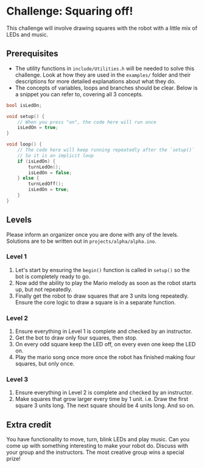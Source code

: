 # Challenge: Squaring off!

This challenge will involve drawing squares with the robot with a little mix of LEDs and music.

## Prerequisites

- The utility functions in `include/Utilities.h` will be needed to solve this challenge. Look at how they are used in the `examples/` folder and their descriptions for more detailed explanations about what they do.
- The concepts of variables, loops and branches should be clear. Below is a snippet you can refer to, covering all 3 concepts.

```cpp
bool isLedOn;

void setup() {
    // When you press "on", the code here will run once
    isLedOn = true;
}

void loop() {
    // The code here will keep running repeatedly after the `setup()`
    // So it is an implicit loop
    if (isLedOn) {
        turnLedOn();
        isLedOn = false;
    } else {
        turnLedOff();
        isLedOn = true;
    }
}
```

## Levels

Please inform an organizer once you are done with any of the levels. Solutions are to be written out in `projects/alpha/alpha.ino`.

### Level 1

1. Let's start by ensuring the `begin()` function is called in `setup()` so the bot is completely ready to go.
2. Now add the ability to play the Mario melody as soon as the robot starts up, but not repeatedly.
3. Finally get the robot to draw squares that are 3 units long repeatedly. Ensure the core logic to draw a square is in a separate function.

### Level 2

1. Ensure everything in Level 1 is complete and checked by an instructor.
2. Get the bot to draw only four squares, then stop.
3. On every odd square keep the LED off, on every even one keep the LED on.
4. Play the mario song once more once the robot has finished making four squares, but only once.

### Level 3

1. Ensure everything in Level 2 is complete and checked by an instructor.
2. Make squares that grow larger every time by 1 unit. i.e. Draw the first square 3 units long. The next square should be 4 units long. And so on.

## Extra credit

You have functionality to move, turn, blink LEDs and play music. Can you come up with something interesting to make your robot do. Discuss with your group and the instructors. The most creative group wins a special prize!
